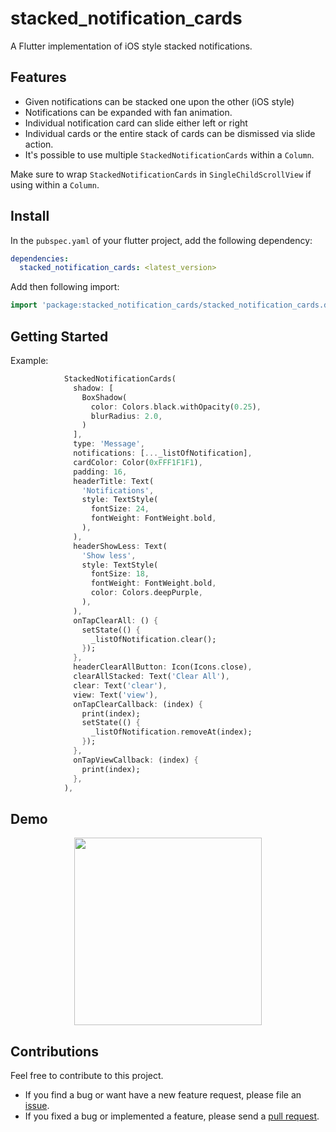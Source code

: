 # stacked_notification_cards

A Flutter implementation of iOS style stacked notifications. 

## Features
* Given notifications can be stacked one upon the other (iOS style)
* Notifications can be expanded with fan animation.
* Individual notification card can slide either left or right
* Individual cards or the entire stack of cards can be dismissed via slide action.
* It's possible to use multiple `StackedNotificationCards` within a `Column`.

Make sure to wrap `StackedNotificationCards` in `SingleChildScrollView` if using within a  ``Column``.

## Install

In the ``pubspec.yaml`` of your flutter project, add the following dependency:

```yaml
dependencies:
  stacked_notification_cards: <latest_version>
```

Add then following import:

```dart
import 'package:stacked_notification_cards/stacked_notification_cards.dart';
```


## Getting Started

Example:

```dart
            StackedNotificationCards(
              shadow: [
                BoxShadow(
                  color: Colors.black.withOpacity(0.25),
                  blurRadius: 2.0,
                )
              ],
              type: 'Message',
              notifications: [..._listOfNotification],
              cardColor: Color(0xFFF1F1F1),
              padding: 16,
              headerTitle: Text(
                'Notifications',
                style: TextStyle(
                  fontSize: 24,
                  fontWeight: FontWeight.bold,
                ),
              ),
              headerShowLess: Text(
                'Show less',
                style: TextStyle(
                  fontSize: 18,
                  fontWeight: FontWeight.bold,
                  color: Colors.deepPurple,
                ),
              ),
              onTapClearAll: () {
                setState(() {
                  _listOfNotification.clear();
                });
              },
              headerClearAllButton: Icon(Icons.close),
              clearAllStacked: Text('Clear All'),
              clear: Text('clear'),
              view: Text('view'),
              onTapClearCallback: (index) {
                print(index);
                setState(() {
                  _listOfNotification.removeAt(index);
                });
              },
              onTapViewCallback: (index) {
                print(index);
              },
            ),

```
## Demo
<p align="center">
<img src="https://raw.githubusercontent.com/OakTree-Apps/stacked_notification_cards/main/assets/demo_record.gif" width="300"/>
</p>

## Contributions

Feel free to contribute to this project.

* If you find a bug or want have a new feature request, please file an [issue][issue].
* If you fixed a bug or implemented a feature, please send a [pull request][pr].


<!-- Links -->
[issue]: https://github.com/oakTreeapps/stacked_notification_cards/issues
[pr]: https://github.com/oaktreeapps/stacked_notification_cards/pulls


<!-- hello klm team here -->
